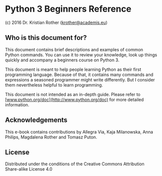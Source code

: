 
# Python 3 Beginners Reference

(c) 2016 Dr. Kristian Rother (krother@academis.eu)


## Who is this document for?

This document contains brief descriptions and examples of common Python commands. You can use it to review your knowledge, look up things quickly and accompany a beginners course on Python 3.

This document is meant to help people learning Python as their first programming language. Because of that, it contains many commands and expressions a seasoned programmer might write differently. But I consider them nevertheless helpful to learn programming.

This document is not intended as an in-depth guide. Please refer to [www.python.org/doc](http://www.python.org/doc) for more detailed information.


## Acknowledgements 

This e-book contains contributions by Allegra Via, Kaja Milanowska, Anna Philips, Magdalena Rother and Tomasz Puton.


## License

Distributed under the conditions of the Creative Commons Attribution Share-alike License 4.0
